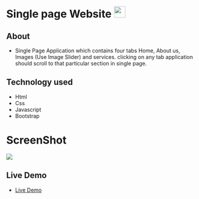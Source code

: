 # Single page Website <img src="https://img.icons8.com/color/512/javascript.png" width="30px" height="30px"/>
## About
- Single Page Application which contains four tabs Home, About us, Images (Use Image Slider) and services. clicking on any tab application should scroll to that particular section in single page.

## Technology used
- Html
- Css
- Javascript
- Bootstrap

# ScreenShot
  ![](https://www.linkpicture.com/q/merge_from_ofoct.jpg)

## Live Demo
- [Live Demo](https://vipulc8.github.io/single_page_Javascript/)

